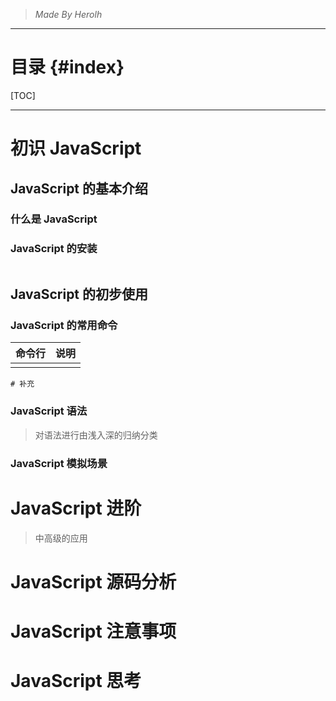 > *Made By Herolh*

----------------------------------------------

# 目录 {#index}

[TOC]











--------------------------------------------

# 初识 JavaScript

## JavaScript 的基本介绍

### 什么是 JavaScript

> 



### JavaScript 的安装

```shell

```



## JavaScript 的初步使用

### JavaScript 的常用命令

| 命令行 | 说明 |
| :----: | :--: |
|        |      |

```shell
# 补充
```





### JavaScript 语法

> 对语法进行由浅入深的归纳分类



### JavaScript 模拟场景





# JavaScript 进阶

> 中高级的应用



# JavaScript 源码分析





# JavaScript 注意事项





# JavaScript 思考

